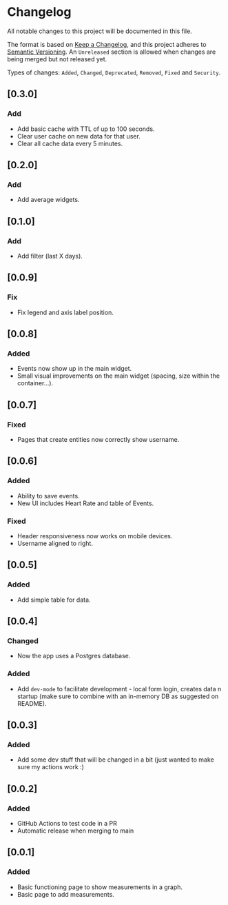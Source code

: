 # Changelog
All notable changes to this project will be documented in this file.

The format is based on [Keep a Changelog](https://keepachangelog.com/en/1.0.0/), and this project adheres to [Semantic Versioning](https://semver.org/spec/v2.0.0.html). An `Unreleased` section is allowed when changes are being merged but not released yet.

Types of changes: `Added`, `Changed`, `Deprecated`, `Removed`, `Fixed` and `Security`.

[//]: # (The latest version must start on line 9. The GitHub Actions of this repo rely on it. You ca use UNRELEASED as the version if you don't want to release.)
## [0.3.0]
### Add
- Add basic cache with TTL of up to 100 seconds.
- Clear user cache on new data for that user.
- Clear all cache data every 5 minutes.

## [0.2.0]
### Add
- Add average widgets.

## [0.1.0]
### Add
- Add filter (last X days).

## [0.0.9]
### Fix
- Fix legend and axis label position.

## [0.0.8]
### Added
- Events now show up in the main widget.
- Small visual improvements on the main widget (spacing, size within the container...).

## [0.0.7]
### Fixed
- Pages that create entities now correctly show username.

## [0.0.6]
### Added
- Ability to save events.
- New UI includes Heart Rate and table of Events.
### Fixed
- Header responsiveness now works on mobile devices.
- Username aligned to right.

## [0.0.5]
### Added
- Add simple table for data.

## [0.0.4]
### Changed
- Now the app uses a Postgres database.
### Added
- Add `dev-mode` to facilitate development - local form login, creates data n startup (make sure to combine with an in-memory DB as suggested on README).

## [0.0.3]
### Added
- Add some dev stuff that will be changed in a bit (just wanted to make sure my actions work :)

## [0.0.2]
### Added
- GitHub Actions to test code in a PR
- Automatic release when merging to main

## [0.0.1]
### Added
- Basic functioning page to show measurements in a graph.
- Basic page to add measurements.
